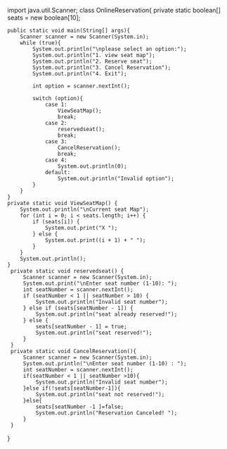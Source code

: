 import java.util.Scanner;
class OnlineReservation{
    private static boolean[] seats = new boolean[10];

    public static void main(String[] args){
        Scanner scanner = new Scanner(System.in);
        while (true){
            System.out.println("\nplease select an option:");
            System.out.println("1. view seat map");
            System.out.println("2. Reserve seat");
            System.out.println("3. Cancel Reservation");
            System.out.println("4. Exit");

            int option = scanner.nextInt();

            switch (option){
                case 1:
                    ViewSeatMap();
                    break;
                case 2:
                    reservedseat();
                    break;
                case 3:
                    CancelReservation();
                    break;
                case 4:
                    System.out.println(0);
                default:
                    System.out.println("Invalid option");
            }
        }
    }
    private static void ViewSeatMap() {
        System.out.println("\nCurrent seat Map");
        for (int i = 0; i < seats.length; i++) {
            if (seats[i]) {
                System.out.print("X ");
            } else {
                System.out.print((i + 1) + " ");
            }
        }
        System.out.println();
    }
     private static void reservedseat() {
         Scanner scanner = new Scanner(System.in);
         System.out.print("\nEnter seat number (1-10): ");
         int seatNumber = scanner.nextInt();
         if (seatNumber < 1 || seatNumber > 10) {
             System.out.println("Invalid seat number");
         } else if (seats[seatNumber - 1]) {
             System.out.println("seat already reserved!");
         } else {
             seats[seatNumber - 1] = true;
             System.out.println("seat reserved!");
         }
     }
     private static void CancelReservation(){
         Scanner scanner = new Scanner(System.in);
         System.out.println("\nEnter seat number (1-10) : ");
         int seatNumber = scanner.nextInt();
         if(seatNumber < 1 || seatNumber >10){
             System.out.println("Invalid seat number");
         }else if(!seats[seatNumber-1]){
             System.out.println("seat not reserved!");
         }else{
             seats[seatNumber -1 ]=false;
             System.out.println("Reservation Canceled! ");
         }
     }
}
